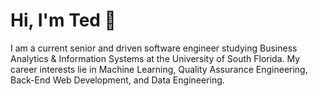 # Hi, I'm Ted 👋

I am a current senior and driven software engineer studying Business Analytics & Information Systems at the University of South Florida. My career interests lie in Machine Learning, Quality Assurance Engineering, Back-End Web Development, and Data Engineering.
